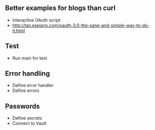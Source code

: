 ## Better examples for blogs than curl
* Interactive OAuth script
* http://tav.espians.com/oauth-3.0-the-sane-and-simple-way-to-do-it.html

## Test
* Run main for test

## Error handling
* Define error handler
* Define errors

## Passwords
* Define secrets
* Connect to Vault

